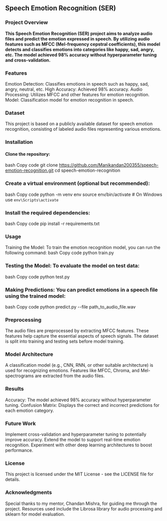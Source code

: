 ## Speech Emotion Recognition (SER)
### Project Overview
**This Speech Emotion Recognition (SER) project aims to analyze audio files and predict the emotion expressed in speech. By utilizing audio features such as MFCC (Mel-frequency cepstral coefficients), this model detects and classifies emotions into categories like happy, sad, angry, etc. The model achieved 98% accuracy without hyperparameter tuning and cross-validation.**

### Features
Emotion Detection: Classifies emotions in speech such as happy, sad, angry, neutral, etc.
High Accuracy: Achieved 98% accuracy.
Audio Processing: Utilizes MFCC and other features for emotion recognition.
Model: Classification model for emotion recognition in speech.

### Dataset
This project is based on a publicly available dataset for speech emotion recognition, consisting of labeled audio files representing various emotions.

### Installation
#### Clone the repository:
bash
Copy code
git clone https://github.com/Manikandan200355/speech-emotion-recognition.git
cd speech-emotion-recognition

### Create a virtual environment (optional but recommended):
bash
Copy code
python -m venv env
source env/bin/activate  # On Windows use `env\Scripts\activate`

### Install the required dependencies:
bash
Copy code
pip install -r requirements.txt

### Usage
Training the Model: To train the emotion recognition model, you can run the following command:
bash
Copy code
python train.py

### Testing the Model: To evaluate the model on test data:
bash
Copy code
python test.py

### Making Predictions: You can predict emotions in a speech file using the trained model:
bash
Copy code
python predict.py --file path_to_audio_file.wav

### Preprocessing
The audio files are preprocessed by extracting MFCC features. These features help capture the essential aspects of speech signals.
The dataset is split into training and testing sets before model training.

### Model Architecture
A classification model (e.g., CNN, RNN, or other suitable architecture) is used for recognizing emotions.
Features like MFCC, Chroma, and Mel-spectrograms are extracted from the audio files.

### Results
Accuracy: The model achieved 98% accuracy without hyperparameter tuning.
Confusion Matrix: Displays the correct and incorrect predictions for each emotion category.

### Future Work
Implement cross-validation and hyperparameter tuning to potentially improve accuracy.
Extend the model to support real-time emotion recognition.
Experiment with other deep learning architectures to boost performance.

### License
This project is licensed under the MIT License - see the LICENSE file for details.

### Acknowledgments
Special thanks to my mentor, Chandan Mishra, for guiding me through the project.
Resources used include the Librosa library for audio processing and sklearn for model evaluation.
